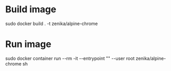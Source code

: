 # Build image 
sudo docker build . -t zenika/alpine-chrome

# Run image
sudo docker container run --rm -it --entrypoint "" --user root zenika/alpine-chrome sh
